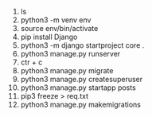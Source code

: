 1. ls
2. python3 -m venv env
3. source env/bin/activate
4. pip install Django
5. python3 -m django startproject core .
6. python3 manage.py runserver
7. ctr + c
8. python3 manage.py migrate
9. python3 manage.py createsuperuser
10. python3 manage.py startapp posts
11. pip3 freeze > req.txt
12. python3 manage.py makemigrations